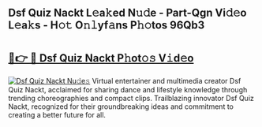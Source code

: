 ## Dsf Quiz Nackt L𝚎a𝚔ed N𝚞𝚍e - Part-Qgn Vi𝚍𝚎o L𝚎a𝚔s - H𝚘𝚝 O𝚗𝚕yf𝚊ns P𝚑𝚘tos 96Qb3

# <h2><a href="http://kf9xc8.oniu.top/?m=Dsf+Quiz+Nackt">🔗👉 🔴 Dsf Quiz Nackt P𝚑ot𝚘𝚜 V𝚒d𝚎o</a></h2>

[![Dsf Quiz Nackt Nu𝚍e𝚜](https://i.imgur.com/0qMVB7G.gif)](http://kf9xc8.oniu.top/?m=Dsf+Quiz+Nackt)
Virtual entertainer and multimedia creator Dsf Quiz Nackt, acclaimed for sharing dance and lifestyle knowledge through trending choreographies and compact clips. Trailblazing innovator Dsf Quiz Nackt, recognized for their groundbreaking ideas and commitment to creating a better future for all.  
